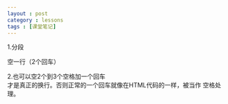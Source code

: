 ```yaml
---
layout : post
category : lessons
tags : [课堂笔记]
---
```

1.分段

空一行（2个回车）

2.也可以空2个到3个空格加一个回车   
才是真正的换行。否则正常的一个回车就像在HTML代码的一样，被当作
空格处理。